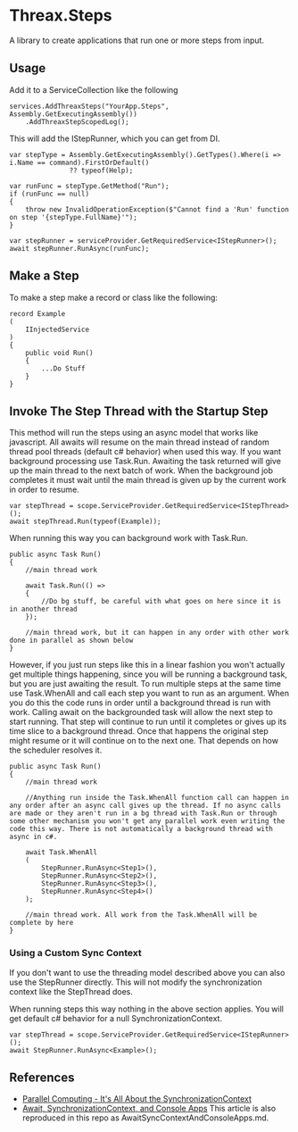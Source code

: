 # Threax.Steps
A library to create applications that run one or more steps from input.

## Usage
Add it to a ServiceCollection like the following
```
services.AddThreaxSteps("YourApp.Steps", Assembly.GetExecutingAssembly())
    .AddThreaxStepScopedLog();
```

This will add the IStepRunner, which you can get from DI.

```
var stepType = Assembly.GetExecutingAssembly().GetTypes().Where(i => i.Name == command).FirstOrDefault()
               ?? typeof(Help);

var runFunc = stepType.GetMethod("Run");
if (runFunc == null)
{
    throw new InvalidOperationException($"Cannot find a 'Run' function on step '{stepType.FullName}'");
}

var stepRunner = serviceProvider.GetRequiredService<IStepRunner>();
await stepRunner.RunAsync(runFunc);
```

## Make a Step
To make a step make a record or class like the following:
```
record Example
(
    IInjectedService
)
{
    public void Run()
    {
        ...Do Stuff
    }
}
```


## Invoke The Step Thread with the Startup Step
This method will run the steps using an async model that works like javascript. All awaits will resume on the main thread instead of random thread pool threads (default c# behavior) when used this way. If you want background processing use Task.Run. Awaiting the task returned will give up the main thread to the next batch of work. When the background job completes it must wait until the main thread is given up by the current work in order to resume.
```
var stepThread = scope.ServiceProvider.GetRequiredService<IStepThread>();
await stepThread.Run(typeof(Example));
```

When running this way you can background work with Task.Run.

```
public async Task Run()
{
    //main thread work

    await Task.Run(() =>
    {
        //Do bg stuff, be careful with what goes on here since it is in another thread
    });

    //main thread work, but it can happen in any order with other work done in parallel as shown below
}
```

However, if you just run steps like this in a linear fashion you won't actually get multiple things happening, since you will be running a background task, but you are just awaiting the result. To run multiple steps at the same time use Task.WhenAll and call each step you want to run as an argument. When you do this the code runs in order until a background thread is run with work. Calling await on the backgrounded task will allow the next step to start running. That step will continue to run until it completes or gives up its time slice to a background thread. Once that happens the original step might resume or it will continue on to the next one. That depends on how the scheduler resolves it.
```
public async Task Run()
{
    //main thread work

    //Anything run inside the Task.WhenAll function call can happen in any order after an async call gives up the thread. If no async calls are made or they aren't run in a bg thread with Task.Run or through some other mechanism you won't get any parallel work even writing the code this way. There is not automatically a background thread with async in c#.

    await Task.WhenAll
    (
        StepRunner.RunAsync<Step1>(),
        StepRunner.RunAsync<Step2>(),
        StepRunner.RunAsync<Step3>(),
        StepRunner.RunAsync<Step4>()
    );

    //main thread work. All work from the Task.WhenAll will be complete by here
}
```

### Using a Custom Sync Context

If you don't want to use the threading model described above you can also use the StepRunner directly. This will not modify the synchronization context like the StepThread does.

When running steps this way nothing in the above section applies. You will get default c# behavior for a null SynchronizationContext.
```
var stepThread = scope.ServiceProvider.GetRequiredService<IStepRunner>();
await StepRunner.RunAsync<Example>();
```

## References
 * [Parallel Computing - It's All About the SynchronizationContext](https://learn.microsoft.com/en-us/archive/msdn-magazine/2011/february/msdn-magazine-parallel-computing-it-s-all-about-the-synchronizationcontext)
 * [Await, SynchronizationContext, and Console Apps](https://devblogs.microsoft.com/pfxteam/await-synchronizationcontext-and-console-apps/) This article is also reproduced in this repo as AwaitSyncContextAndConsoleApps.md.